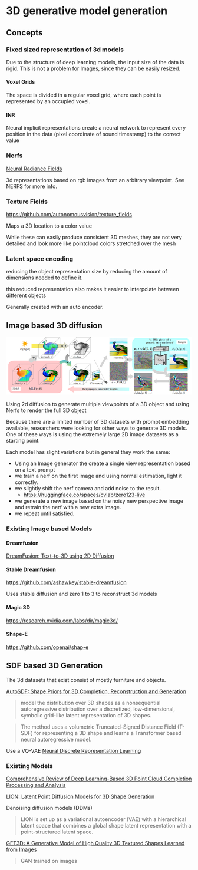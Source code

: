 # 3D generative model generation

## Concepts

### Fixed sized representation of 3d models

Due to the structure of deep learning models, the input size of the data is rigid. This is not a problem for Images, since they can be easily resized.

#### Voxel Grids

The space is divided in a regular voxel grid, where each point is represented by an occupied voxel.

#### INR

Neural implicit representations
create a neural network to represent every position in the data (pixel coordinate of sound timestamp) to the correct value

### Nerfs

[Neural Radiance Fields](./Neural-Radiance-Fields.md)

3d representations based on rgb images from an arbitrary viewpoint. See NERFS for more info.

### Texture Fields

https://github.com/autonomousvision/texture_fields

Maps a 3D location to a color value

While these can easily produce consistent 3D meshes, they are not very detailed and look more like pointcloud colors stretched over the mesh

### Latent space encoding

reducing the object representation size by reducing the amount of dimensions needed to define it.

this reduced representation also makes it easier to interpolate between different objects

Generally created with an auto encoder.

## Image based 3D diffusion

![image](./img/dreamfusionImage.png)

Using 2d diffusion to generate multiple viewpoints of a 3D object and using Nerfs to render the full 3D object

Because there are a limited number of 3D datasets with prompt embedding available, researchers were looking for other ways to generate 3D models. One of these ways is using the extremely large 2D image datasets as a starting point.

Each model has slight variations but in general they work the same:

- Using an Image generator the create a single view representation based on a text prompt
- we train a nerf on the first image and using normal estimation, light it correctly.
- we slightly shift the nerf camera and add noise to the result.
  - https://huggingface.co/spaces/cvlab/zero123-live
- we generate a new image based on the noisy new perspective image and retrain the nerf with a new extra image.
- we repeat until satisfied.

### Existing Image based Models

#### Dreamfusion
[DreamFusion: Text-to-3D using 2D Diffusion](http://arxiv.org/abs/2209.14988)

#### Stable Dreamfusion
https://github.com/ashawkey/stable-dreamfusion

Uses stable diffusion and zero 1 to 3 to reconstruct 3d models

#### Magic 3D
https://research.nvidia.com/labs/dir/magic3d/

#### Shape-E
https://github.com/openai/shap-e


## SDF based 3D Generation

The 3d datasets that exist consist of mostly furniture and objects. 

[AutoSDF: Shape Priors for 3D Completion, Reconstruction and Generation](https://arxiv.org/abs/2203.09516)
> model the distribution over 3D shapes as a nonsequential autoregressive distribution over a discretized,
low-dimensional, symbolic grid-like latent representation of
3D shapes.

> The method uses a volumetric Truncated-Signed Distance Field (T-SDF)
for representing a 3D shape and learns a Transformer based neural autoregressive model.

Use a VQ-VAE 
[Neural Discrete Representation Learning](https://arxiv.org/abs/1711.00937)

### Existing Models

[Comprehensive Review of Deep Learning-Based 3D Point Cloud Completion Processing and Analysis](https://arxiv.org/abs/2203.03311)

[LION: Latent Point Diffusion Models for 3D Shape Generation](https://arxiv.org/abs/2210.06978)

Denoising diffusion models (DDMs)
> LION is set up as a variational
autoencoder (VAE) with a hierarchical latent space that combines a global shape
latent representation with a point-structured latent space.

[GET3D: A Generative Model of High Quality 3D Textured Shapes Learned from Images](https://nv-tlabs.github.io/GET3D/)
> GAN trained on images